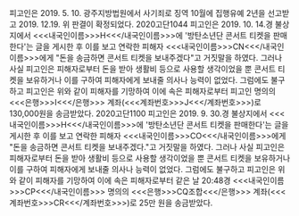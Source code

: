 피고인은 2019. 5. 10. 광주지방법원에서 사기죄로 징역 10월에 집행유예 2년을 선고받고 2019. 12.19. 위 판결이 확정되었다.
2020고단1044
피고인은 2019. 10. 14.경 불상지에서 <<<내국인이름>>>H<<</내국인이름>>>에 '방탄소년단 콘서트 티켓을 판매한다'는 글을 게시한 후 이를 보고 연락한 피해자 <<<내국인이름>>>CN<<</내국인이름>>>에게 "돈을 송금하면 콘서트 티켓을 보내주겠다"고 거짓말을 하였다. 그러나 사실 피고인은 피해자로부터 돈을 받아 생활비 등으로 사용할 생각이었을 뿐 콘서트 티켓을 보유하거나 이를 구하여 피해자에게 보내줄 의사나 능력이 없었다.
그럼에도 불구하고 피고인은 위와 같이 피해자를 기망하여 이에 속은 피해자로부터 피고인 명의의 <<<은행>>>I<<</은행>>> 계좌(<<<계좌번호>>>J<<</계좌번호>>>)로 130,000원을 송금받았다.
2020고단1100
피고인은 2019. 9. 30.경 불상지에서 <<<내국인이름>>>H<<</내국인이름>>>에 '방탄소년단 콘서트 티켓을 판매한다'는 글을 게시한 후 이를 보고 연락한 피해자 <<<내국인이름>>>CO<<</내국인이름>>>에게 "돈을 송금하면 콘서트 티켓을 보내주겠다."고 거짓말을 하였다. 그러나 사실 피고인은 피해자로부터 돈을 받아 생활비 등으로 사용할 생각이었을 뿐 콘서트 티켓을 보유하거나 이를 구하여 피해자에게 보내줄 의사나 능력이 없었다.
그럼에도 불구하고 피고인은 위와 같이 피해자를 기망하여 이에 속은 피해자로부터 같은 날 20:48경 <<<내국인이름>>>CP<<</내국인이름>>> 명의의 <<<은행>>>CQ조합<<</은행>>> 계좌(<<<계좌번호>>>CR<<</계좌번호>>>)로 25만 원을 송금받았다.